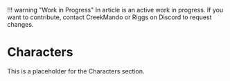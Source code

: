 !!! warning "Work in Progress"
    In article is an active work in progress. If you want to contribute, contact CreekMando or Riggs on Discord to request changes. 


# Characters

This is a placeholder for the Characters section.
